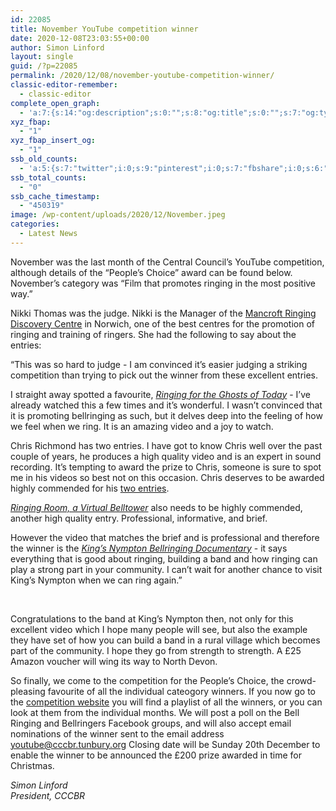 ```yaml
---
id: 22085
title: November YouTube competition winner
date: 2020-12-08T23:03:55+00:00
author: Simon Linford
layout: single
guid: /?p=22085
permalink: /2020/12/08/november-youtube-competition-winner/
classic-editor-remember:
  - classic-editor
complete_open_graph:
  - 'a:7:{s:14:"og:description";s:0:"";s:8:"og:title";s:0:"";s:7:"og:type";s:0:"";s:12:"twitter:card";s:7:"summary";s:15:"twitter:creator";s:0:"";s:19:"twitter:description";s:0:"";s:8:"og:image";s:5:"22087";}'
xyz_fbap:
  - "1"
xyz_fbap_insert_og:
  - "1"
ssb_old_counts:
  - 'a:5:{s:7:"twitter";i:0;s:9:"pinterest";i:0;s:7:"fbshare";i:0;s:6:"reddit";i:0;s:6:"tumblr";N;}'
ssb_total_counts:
  - "0"
ssb_cache_timestamp:
  - "450319"
image: /wp-content/uploads/2020/12/November.jpeg
categories:
  - Latest News
---
```

November was the last month of the Central Council’s YouTube competition, although details of the “People’s Choice” award can be found below. November’s category was “Film that promotes ringing in the most positive way.”

Nikki Thomas was the judge. Nikki is the Manager of the <a href="https://www.mrdc.org.uk/" target="_blank" rel="noopener noreferrer">Mancroft Ringing Discovery Centre</a> in Norwich, one of the best centres for the promotion of ringing and training of ringers. She had the following to say about the entries:

“This was so hard to judge - I am convinced it’s easier judging a striking competition than trying to pick out the winner from these excellent entries.

I straight away spotted a favourite, <a href="https://youtu.be/lcGgD1jomxE" target="_blank" rel="noopener noreferrer"><em>Ringing for the Ghosts of Today</em></a> - I’ve already watched this a few times and it’s wonderful. I wasn’t convinced that it is promoting bellringing as such, but it delves deep into the feeling of how we feel when we ring. It is an amazing video and a joy to watch.

Chris Richmond has two entries. I have got to know Chris well over the past couple of years, he produces a high quality video and is an expert in sound recording. It’s tempting to award the prize to Chris, someone is sure to spot me in his videos so best not on this occasion. Chris deserves to be awarded highly commended for his <a href="https://youtu.be/ivZthF6ZI3o" target="_blank" rel="noopener noreferrer">two entries</a>.

<a href="https://youtu.be/l0mYK8QQx8w" target="_blank" rel="noopener noreferrer"><em>Ringing Room, a Virtual Belltower</em></a> also needs to be highly commended, another high quality entry. Professional, informative, and brief.

However the video that matches the brief and is professional and therefore the winner is the <a href="https://youtu.be/hMFBgY-_dOE" target="_blank" rel="noopener noreferrer"><em>King’s Nympton Bellringing Documentary</em></a> - it says everything that is good about ringing, building a band and how ringing can play a strong part in your community. I can’t wait for another chance to visit King’s Nympton when we can ring again.”

&nbsp;

Congratulations to the band at King’s Nympton then, not only for this excellent video which I hope many people will see, but also the example they have set of how you can build a band in a rural village which becomes part of the community. I hope they go from strength to strength. A £25 Amazon voucher will wing its way to North Devon.

So finally, we come to the competition for the People’s Choice, the crowd-pleasing favourite of all the individual cateogory winners. If you now go to the <a href="http://www./youtube-competition" target="_blank" rel="noopener noreferrer">competition website</a> you will find a playlist of all the winners, or you can look at them from the individual months. We will post a poll on the Bell Ringing and Bellringers Facebook groups, and will also accept email nominations of the winner sent to the email address youtube@cccbr.tunbury.org Closing date will be Sunday 20th December to enable the winner to be announced the £200 prize awarded in time for Christmas.

_Simon Linford_  
_President, CCCBR_
